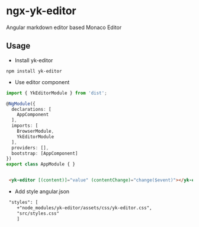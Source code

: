 # ngx-yk-editor
Angular markdown editor based Monaco Editor

## Usage

- Install yk-editor
```
npm install yk-editor
```

- Use editor component

```typescript
import { YkEditorModule } from 'dist';

@NgModule({
  declarations: [
    AppComponent
  ],
  imports: [
    BrowserModule,
    YkEditorModule
  ],
  providers: [],
  bootstrap: [AppComponent]
})
export class AppModule { }
```

```html

 <yk-editor [(content)]="value" (contentChange)="change($event)"></yk-editor>
```

- Add style angular.json
```diff
 "styles": [
    +"node_modules/yk-editor/assets/css/yk-editor.css",
    "src/styles.css"
    ]
```